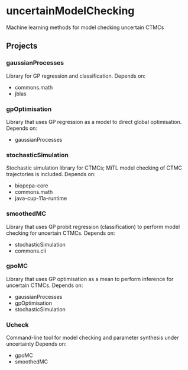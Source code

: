 # uncertainModelChecking
Machine learning methods for model checking uncertain CTMCs


## Projects

### gaussianProcesses
Library for GP regression and classification.
Depends on:
- commons.math
- jblas

### gpOptimisation
Library that uses GP regression as a model to direct global optimisation.
Depends on:
- gaussianProcesses

### stochasticSimulation
Stochastic simulation library for CTMCs; MiTL model checking of CTMC trajectories is included.
Depends on:
- biopepa-core
- commons.math
- java-cup-11a-runtime

### smoothedMC
Library that uses GP probit regression (classification) to perform model checking for uncertain CTMCs.
Depends on:
- stochasticSimulation
- commons.cli

### gpoMC
Library that uses GP optimisation as a mean to perform inference for uncertain CTMCs.
Depends on:
- gaussianProcesses
- gpOptimisation
- stochasticSimulation

### Ucheck
Command-line tool for model checking and parameter synthesis under uncertainty
Depends on:
- gpoMC
- smoothedMC

